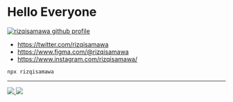 <h1 align="left">Hello Everyone</h1>

<!-- <p align="center">
  Bala bulu badu ba bodo ba
</p> -->

<!--
<p align="center">
  <a href="https://www.instagram.com/rizqisamawa/"><img src="https://img.shields.io/badge/Instagram-E4405F?style=for-the-badge&logo=instagram&logoColor=white" /></a>
  <a href="https://www.figma.com/rizqisamawa/"><img src="https://img.shields.io/badge/Instagram-E4405F?style=for-the-badge&logo=figma&logoColor=white" /></a>
</p>
-->

[![rizqisamawa github profile](https://img.shields.io/github/followers/rizqisamawa?label=Follow&style=social)](https://github.com/rizqisamawa)

-  https://twitter.com/rizqisamawa
-  https://www.figma.com/@rizqisamawa
-  https://www.instagram.com/rizqisamawa/

`npx rizqisamawa`

<hr>

<div align="left">
  <a href="https://github.com/anuraghazra/github-readme-stats"> 
    <img src="https://github-readme-stats.vercel.app/api?username=rizqisamawa&show_icons=true&theme=dark&line_height=40&hide=issues"/>
    <img src="https://github-readme-stats.vercel.app/api/top-langs/?username=rizqisamawa&hide=issues&langs_count=4&theme=dark"/>
  </a>
</div>
<!-- <h3 align="left">
  <a href="https://saweria.co/rhynz" target="blank">Support Me!</a>
</h3> -->





